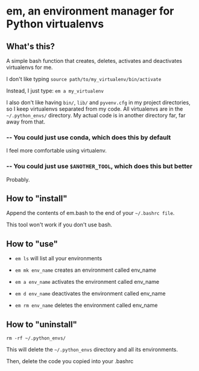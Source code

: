# em, an environment manager for Python virtualenvs

## What's this?

A simple bash function that creates, deletes, activates and deactivates virtualenvs for me.

I don't like typing
    `source path/to/my_virtualenv/bin/activate`

Instead, I just type:
    `em a my_virtualenv`

I also don't like having `bin/`, `lib/` and `pyvenv.cfg` in my project directories, so I keep virtualenvs separated from my code. All virtualenvs are in the `~/.python_envs/` directory. My actual code is in another directory far, far away from that.

### -- You could just use conda, which does this by default

I feel more comfortable using virtualenv.

### -- You could just use `$ANOTHER_TOOL`, which does this but better

Probably.

## How to "install"

Append the contents of em.bash to the end of your `~/.bashrc file`.

This tool won't work if you don't use bash.

## How to "use"

- `em ls` will list all your environments

- `em mk env_name` creates an environment called env\_name

- `em a env_name` activates the environment called env\_name

- `em d env_name` deactivates the environment called env\_name

- `em rm env_name` deletes the environment called env\_name

## How to "uninstall"

`rm -rf ~/.python_envs/`

This will delete the `~/.python_envs` directory and all its environments.

Then, delete the code you copied into your .bashrc
